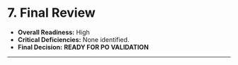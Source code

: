 # 7. Final Review

* **Overall Readiness:** High
* **Critical Deficiencies:** None identified.
* **Final Decision:** **READY FOR PO VALIDATION**

---
